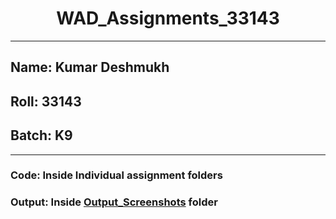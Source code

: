 #  <center> WAD_Assignments_33143 </center>

---

## Name: Kumar Deshmukh
## Roll: 33143
## Batch: K9

---

### Code: Inside Individual assignment folders
### Output: Inside  [Output_Screenshots](./Output_Screenshots/) folder